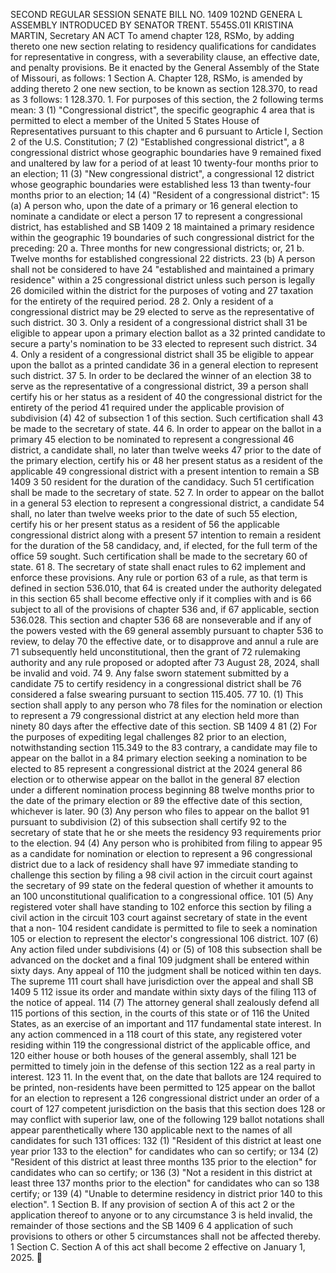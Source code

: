 SECOND REGULAR SESSION
SENATE BILL NO. 1409
102ND GENERA L ASSEMBLY
INTRODUCED BY SENATOR TRENT.
5545S.01I KRISTINA MARTIN, Secretary
AN ACT
To amend chapter 128, RSMo, by adding thereto one new section relating to residency
qualifications for candidates for representative in congress, with a severability clause,
an effective date, and penalty provisions.
Be it enacted by the General Assembly of the State of Missouri, as follows:
1 Section A. Chapter 128, RSMo, is amended by adding thereto
2 one new section, to be known as section 128.370, to read as
3 follows:
1 128.370. 1. For purposes of this section, the
2 following terms mean:
3 (1) "Congressional district", the specific geographic
4 area that is permitted to elect a member of the United
5 States House of Representatives pursuant to this chapter and
6 pursuant to Article I, Section 2 of the U.S. Constitution;
7 (2) "Established congressional district", a
8 congressional district whose geographic boundaries have
9 remained fixed and unaltered by law for a period of at least
10 twenty-four months prior to an election;
11 (3) "New congressional district", a congressional
12 district whose geographic boundaries were established less
13 than twenty-four months prior to an election;
14 (4) "Resident of a congressional district":
15 (a) A person who, upon the date of a primary or
16 general election to nominate a candidate or elect a person
17 to represent a congressional district, has established and
SB 1409 2
18 maintained a primary residence within the geographic
19 boundaries of such congressional district for the preceding:
20 a. Three months for new congressional districts; or,
21 b. Twelve months for established congressional
22 districts.
23 (b) A person shall not be considered to have
24 "established and maintained a primary residence" within a
25 congressional district unless such person is legally
26 domiciled within the district for the purposes of voting and
27 taxation for the entirety of the required period.
28 2. Only a resident of a congressional district may be
29 elected to serve as the representative of such district.
30 3. Only a resident of a congressional district shall
31 be eligible to appear upon a primary election ballot as a
32 printed candidate to secure a party's nomination to be
33 elected to represent such district.
34 4. Only a resident of a congressional district shall
35 be eligible to appear upon the ballot as a printed candidate
36 in a general election to represent such district.
37 5. In order to be declared the winner of an election
38 to serve as the representative of a congressional district,
39 a person shall certify his or her status as a resident of
40 the congressional district for the entirety of the period
41 required under the applicable provision of subdivision (4)
42 of subsection 1 of this section. Such certification shall
43 be made to the secretary of state.
44 6. In order to appear on the ballot in a primary
45 election to be nominated to represent a congressional
46 district, a candidate shall, no later than twelve weeks
47 prior to the date of the primary election, certify his or
48 her present status as a resident of the applicable
49 congressional district with a present intention to remain a
SB 1409 3
50 resident for the duration of the candidacy. Such
51 certification shall be made to the secretary of state.
52 7. In order to appear on the ballot in a general
53 election to represent a congressional district, a candidate
54 shall, no later than twelve weeks prior to the date of such
55 election, certify his or her present status as a resident of
56 the applicable congressional district along with a present
57 intention to remain a resident for the duration of the
58 candidacy, and, if elected, for the full term of the office
59 sought. Such certification shall be made to the secretary
60 of state.
61 8. The secretary of state shall enact rules to
62 implement and enforce these provisions. Any rule or portion
63 of a rule, as that term is defined in section 536.010, that
64 is created under the authority delegated in this section
65 shall become effective only if it complies with and is
66 subject to all of the provisions of chapter 536 and, if
67 applicable, section 536.028. This section and chapter 536
68 are nonseverable and if any of the powers vested with the
69 general assembly pursuant to chapter 536 to review, to delay
70 the effective date, or to disapprove and annul a rule are
71 subsequently held unconstitutional, then the grant of
72 rulemaking authority and any rule proposed or adopted after
73 August 28, 2024, shall be invalid and void.
74 9. Any false sworn statement submitted by a candidate
75 to certify residency in a congressional district shall be
76 considered a false swearing pursuant to section 115.405.
77 10. (1) This section shall apply to any person who
78 files for the nomination or election to represent a
79 congressional district at any election held more than ninety
80 days after the effective date of this section.
SB 1409 4
81 (2) For the purposes of expediting legal challenges
82 prior to an election, notwithstanding section 115.349 to the
83 contrary, a candidate may file to appear on the ballot in a
84 primary election seeking a nomination to be elected to
85 represent a congressional district at the 2024 general
86 election or to otherwise appear on the ballot in the general
87 election under a different nomination process beginning
88 twelve months prior to the date of the primary election or
89 the effective date of this section, whichever is later.
90 (3) Any person who files to appear on the ballot
91 pursuant to subdivision (2) of this subsection shall certify
92 to the secretary of state that he or she meets the residency
93 requirements prior to the election.
94 (4) Any person who is prohibited from filing to appear
95 as a candidate for nomination or election to represent a
96 congressional district due to a lack of residency shall have
97 immediate standing to challenge this section by filing a
98 civil action in the circuit court against the secretary of
99 state on the federal question of whether it amounts to an
100 unconstitutional qualification to a congressional office.
101 (5) Any registered voter shall have standing to
102 enforce this section by filing a civil action in the circuit
103 court against secretary of state in the event that a non-
104 resident candidate is permitted to file to seek a nomination
105 or election to represent the elector's congressional
106 district.
107 (6) Any action filed under subdivisions (4) or (5) of
108 this subsection shall be advanced on the docket and a final
109 judgment shall be entered within sixty days. Any appeal of
110 the judgment shall be noticed within ten days. The supreme
111 court shall have jurisdiction over the appeal and shall
SB 1409 5
112 issue its order and mandate within sixty days of the filing
113 of the notice of appeal.
114 (7) The attorney general shall zealously defend all
115 portions of this section, in the courts of this state or of
116 the United States, as an exercise of an important and
117 fundamental state interest. In any action commenced in a
118 court of this state, any registered voter residing within
119 the congressional district of the applicable office, and
120 either house or both houses of the general assembly, shall
121 be permitted to timely join in the defense of this section
122 as a real party in interest.
123 11. In the event that, on the date that ballots are
124 required to be printed, non-residents have been permitted to
125 appear on the ballot for an election to represent a
126 congressional district under an order of a court of
127 competent jurisdiction on the basis that this section does
128 or may conflict with superior law, one of the following
129 ballot notations shall appear parenthetically where
130 applicable next to the names of all candidates for such
131 offices:
132 (1) "Resident of this district at least one year prior
133 to the election" for candidates who can so certify; or
134 (2) "Resident of this district at least three months
135 prior to the election" for candidates who can so certify; or
136 (3) "Not a resident in this district at least three
137 months prior to the election" for candidates who can so
138 certify; or
139 (4) "Unable to determine residency in district prior
140 to this election".
1 Section B. If any provision of section A of this act
2 or the application thereof to anyone or to any circumstance
3 is held invalid, the remainder of those sections and the
SB 1409 6
4 application of such provisions to others or other
5 circumstances shall not be affected thereby.
1 Section C. Section A of this act shall become
2 effective on January 1, 2025.
